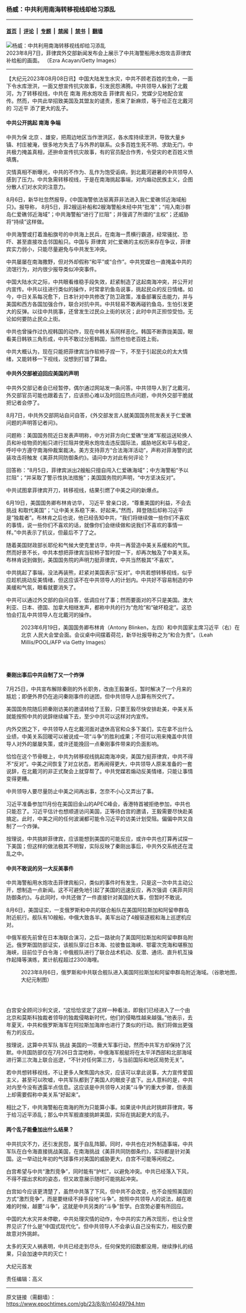### 杨威：中共利用南海转移视线却给习添乱

---

#### [首页](../../../..?n14049794) &nbsp;|&nbsp; [评论](../../../../../epoch-comment?n14049794) &nbsp;|&nbsp; [专题](../../../../../epoch-special?n14049794) &nbsp;|&nbsp; [禁闻](../../../../../epoch-news?n14049794) &nbsp;|&nbsp; [禁书](../../../../../books?n14049794) &nbsp;|&nbsp; [翻墙](https://github.com/gfw-breaker/nogfw/blob/master/README.md?n14049794)


<div><img alt="杨威：中共利用南海转移视线却给习添乱" class="attachment-djy_600_400 size-djy_600_400 wp-post-image" src="https://i.epochtimes.com/assets/uploads/2023/08/id14049797-GettyImages-1598110043-600x400.jpg"/>
<div class="caption">
 2023年8月7日，菲律宾外交部新闻发布会上展示了中共海警船用水炮攻击菲律宾补给船的画面。 （Ezra Acayan/Getty Images）
</div></div><hr/><div class="post_content" id="artbody" itemprop="articleBody">
 <!-- article content begin -->
 <p>
  【大纪元2023年08月08日讯】中国大陆发生水灾，中共不顾老百姓的生命，一面下令水库泄洪，一面又想宣传抗灾故事，引发民怨沸腾。中共领导人躲到了北戴河，为了转移视线，中共在
  <ok href="https://www.epochtimes.com/gb/tag/%E5%8D%97%E6%B5%B7.html">
   南海
  </ok>
  用水炮攻击
  <ok href="https://www.epochtimes.com/gb/tag/%E8%8F%B2%E5%BE%8B%E5%AE%BE.html">
   菲律宾
  </ok>
  船只，党媒少见地配合宣传。然而，中共此举招致美国及其盟友的谴责，惹来了新麻烦，等于给正在北戴河的
  <ok href="https://www.epochtimes.com/gb/tag/%E4%B9%A0%E8%BF%91%E5%B9%B3.html">
   习近平
  </ok>
  添了更大的乱子。
 </p>
 <h4>
  中共公开挑起
  <ok href="https://www.epochtimes.com/gb/tag/%E5%8D%97%E6%B5%B7.html">
   南海
  </ok>
  争端
 </h4>
 <p>
  中共为保
  <ok href="https://www.epochtimes.com/gb/tag/%E5%8C%97%E4%BA%AC.html">
   北京
  </ok>
  、雄安，把周边地区当作泄洪区，各水库持续泄洪，导致大量乡镇、村庄被淹，很多地方失去了与外界的联系。众多百姓生死不明、求助无门，中共极力掩盖真相，还拚命宣传抗灾故事，有的官员配合作秀，令受灾的老百姓义愤填膺。
 </p>
 <p>
  灾情真相不断曝光，中共的不作为、乱作为饱受诟病，到北戴河避暑的中共领导人感到了压力。中共急需转移视线，于是在南海挑起事端，对内煽动民族主义，企图分散人们对水灾的注意力。
 </p>
 <p>
  8月6日，新华社忽然报导，《中国海警依法驱离菲非法进入我仁爱礁邻近海域船只》。报导称， 8月5日，菲2艘运补船和2艘海警船未经中共“批准”；“闯入南沙群岛仁爱礁邻近海域”；中共海警船“进行了拦阻”；并强调了所谓的“主权”；还威胁将“持续”这样做。
 </p>
 <p>
  中共海警或打着渔船旗号的中共海上民兵，在南海一贯横行霸道，经常骚扰、恐吓、甚至直接攻击邻国船只。中国与
  <ok href="https://www.epochtimes.com/gb/tag/%E8%8F%B2%E5%BE%8B%E5%AE%BE.html">
   菲律宾
  </ok>
  对仁爱礁的主权历来存在争议，菲律宾实力弱小，只能尽量避免与中共发生冲突。
 </p>
 <p>
  中共屡屡在南海撒野，但对外却假称“和平”或“合作”。中共党媒也一直掩盖中共的流氓行为，对内很少报导类似冲突事件。
 </p>
 <p>
  中国大陆水灾之际，中共眼看维稳手段失效，赶紧制造了这起南海冲突，并公开对内宣传。中共以往进行类似的操作，时常拿钓鱼岛说事，挑起民众的反日情绪。如今，中日关系每况愈下，日本针对中共修改了防卫政策，准备部署反击能力，并与美国和西方各国加强合作，联合对抗中共。中共轻易不敢再碰钓鱼岛，生怕引发更大的反弹。以往中共挑事，还曾发生过民众上街的状况；此时中共正担惊受怕，无论如何要防止民众上街。
 </p>
 <p>
  中共也曾操作过仇视韩国的动作，现在中韩关系同样恶化。韩国不断靠拢美国，眼看美日韩铁三角形成，中共不敢过分惹韩国，当然也怕老百姓上街。
 </p>
 <p>
  中共大概认为，现在只能把菲律宾当作软柿子捏一下，不至于引起民众的太大情绪，又能转移一下视线，没想到打错了算盘。
 </p>
 <h4>
  中共外交部被迫回应美国的声明
 </h4>
 <p>
  中共外交部记者会已经暂停，偶尔通过网站发一条问答。中共领导人到了北戴河，外交部官员可能也跟着去了，应该担心难以及时回应热点问题，中共外交部干脆就把记者会停了。
 </p>
 <p>
  8月7日，中共外交部网站自问自答，《外交部发言人就美国国务院发表关于仁爱礁问题的声明答记者问》。
 </p>
 <p>
  问题称：美国国务院近日发表声明称，中方对菲方向仁爱礁“坐滩”军舰运送轮换人员和补给物资的船只进行拦阻并使用水炮攻击违反国际法，威胁地区和平与稳定，呼吁中方遵守南海仲裁案裁决。美方支持菲方“合法海洋活动”，声称对菲海警的武装攻击将触发《美菲共同防御条约》。请问中方对此有何评论？
 </p>
 <p>
  回答称：“8月5日，菲律宾派出2艘船只擅自闯入仁爱礁海域”；中方海警船“予以拦阻”；“并采取了警示性执法措施”；美国国务院的声明，“中方坚决反对”。
 </p>
 <p>
  中共试图拿菲律宾开刀，转移视线，结果引燃了中美之间的新爆点。
 </p>
 <p>
  6月19日，美国国务卿布林肯访华，
  <ok href="https://www.epochtimes.com/gb/tag/%E4%B9%A0%E8%BF%91%E5%B9%B3.html">
   习近平
  </ok>
  曾亲口说，“尊重美国的利益，不会去
  <ok href="https://www.epochtimes.com/gb/tag/%E6%8C%91%E6%88%98.html">
   挑战
  </ok>
  和取代美国”；“让中美关系稳下来、好起来。”然而，拜登随后却称习近平是“独裁者”。布林肯之后也说，他已经告知中共，“我们将继续做一些你们不喜欢的事情，说一些你们不喜欢的话，就像你们会继续做和说我们不喜欢的事情一样。”中共表示了抗议，但最后不了了之。
 </p>
 <p>
  随着美国财政部长耶伦和气候大使克里访华，中共一再营造中美关系缓和的气氛。然而好景不长，中共本想把菲律宾当软柿子暂时捏一下，却再次触及了中美关系。布林肯说到做到，美国国务院的声明力挺菲律宾，中共当然极其“不喜欢”。
 </p>
 <p>
  中共挑起了事端，没法再装熊，赶紧对美国表示“反对”。中共若想转移视线，似乎应趁机挑动反美情绪，但这应该不在中共领导人的计划内。中共好不容易制造的中美缓和气氛，眼看就要消失了。
 </p>
 <p>
  中共可以通过外交部的自问自答，低调应付了事；然而要面对的不只是美国。澳大利亚、日本、德国、加拿大相继发声，都称中共的行为“危险”和“破坏稳定”。这恐怕会打乱中共领导人在北戴河的操作。
 </p>
 <figure aria-describedby="caption-attachment-14020145" class="wp-caption aligncenter" id="attachment_14020145" style="width: 600px">
  <ok href="https://i.epochtimes.com/assets/uploads/2023/06/id14020145-GettyImages-1258808843.jpeg" target="_blank">
   <img alt="" class="size-large wp-image-14020145" src="https://i.epochtimes.com/assets/uploads/2023/06/id14020145-GettyImages-1258808843-600x400.jpeg"/>
  </ok>
  <br/><figcaption class="wp-caption-text" id="caption-attachment-14020145">
   2023年6月19日，美国国务卿布林肯（Antony Blinken，左四）和中共国家主席习近平（右）在
   <ok href="https://www.epochtimes.com/gb/tag/%E5%8C%97%E4%BA%AC.html">
    北京
   </ok>
   人民大会堂会面。会议桌中间摆着荷花，新华社报导称之为“和合为贵”。（Leah Millis/POOL/AFP via Getty Images）
  </figcaption><br/>
 </figure><br/>
 <h4>
  秦刚出事后中共自制了又一个炸弹
 </h4>
 <p>
  7月25日，中共宣布解除秦刚的外长职务，改由王毅兼任，暂时解决了一个月来的尴尬；即便外界仍在追问秦刚事件的谜团，但中共领导人总算有所交代了。
 </p>
 <p>
  美国国务院随后把秦刚访美的邀请转给了王毅，只要王毅尽快安排赴美，中美关系就能按照中共的说辞继续编下去，至少中共可以这样对内宣传。
 </p>
 <p>
  内外交困之下，中共领导人在北戴河面对退休高官和众多下属们，实在拿不出什么业绩，中美关系回暖可以被说成一项“斗争”的胜利成果；不但可以用来掩盖中共领导人对外的屡屡失策，或许还能挽回一点秦刚事件带来的负面影响。
 </p>
 <p>
  恰恰在这个节骨眼上，中共为转移视线挑起南海冲突，美国力挺菲律宾，中共不得不“反对”。中美之间恢复了对立状态，若再闹得更大，中共领导人原来准备的一套说辞，在北戴河的非正式聚会上就穿帮了。中共党媒若煽动反美情绪，只能让事情变得更糟。
 </p>
 <p>
  中共领导人要尽量防止中美之间再出事，怎奈不小心又弄出了事。
 </p>
 <p>
  习近平准备参加11月份在美国旧金山的APEC峰会，香港特首被拒绝参加，中共也只能忍了。习近平估计也想顺道访问美国，正等待白宫的邀请，王毅需要尽快赴美搞定。此时，中美之间的任何波澜都可能令习近平的访美计划受阻。偏偏中共又自制了一个炸弹。
 </p>
 <p>
  按理说，中共挑衅菲律宾，应该能想到美国的可能反应，或许中共也打算再试探一下美国；但这样的做法极其不明智，实际反映了秦刚出事后，中共外交系统还在混乱之中。
 </p>
 <h4>
  中共不敢说的另一大反美事件
 </h4>
 <p>
  中共海警船用水炮攻击菲律宾船只，类似的事件时有发生，只是这一次中共主动公开，想制造一点新闻。这不可避免地引起了美国的迅速反应，再次强调《美菲共同防御条约》。与此同时，中共还做了一件直接针对美国的大事，但暂时不敢说。
 </p>
 <p>
  8月6日，美国证实，一支俄罗斯和中共的联合船队在美国阿拉斯加和阿留申群岛附近航行。舰队有10艘船，中俄大致各半。美军出动了4艘驱逐舰和海上巡逻机应对。
 </p>
 <p>
  中俄军舰先前曾在日本海联合演习，之后一路驶向了美国阿拉斯加和阿留申群岛附近。俄罗斯国防部证实，该舰队穿过日本海、拉彼鲁兹海峡、鄂霍次克海和堪察加海峡，目前位于白令海；中俄舰队进行了联合战术机动、反潜、通讯、直升机互操作起降等演练，累计航程超过2300海哩。
 </p>
 <figure aria-describedby="caption-attachment-14049800" class="wp-caption aligncenter" id="attachment_14049800" style="width: 600px">
  <ok href="https://i.epochtimes.com/assets/uploads/2023/08/id14049800-RussiaCCP-fleet-to-Alask_20230807.jpg" target="_blank">
   <img alt="" class="size-large wp-image-14049800" src="https://i.epochtimes.com/assets/uploads/2023/08/id14049800-RussiaCCP-fleet-to-Alask_20230807-600x355.jpg"/>
  </ok>
  <br/><figcaption class="wp-caption-text" id="caption-attachment-14049800">
   2023年8月6日，俄罗斯和中共联合舰队进入美国阿拉斯加和阿留申群岛附近海域。（谷歌地图，大纪元制图）
  </figcaption><br/>
 </figure><br/>
 <p>
  白宫安全顾问沙利文说，“这恰恰坚定了这样一种看法，即我们已经进入了一个由北京和莫斯科独裁者领导的独裁侵略新时代，他们的侵略性越来越强。”他表示，去年夏天，中共和俄罗斯海军在阿拉斯加海岸也进行了类似的行动。我们将做出更强有力的反应。
 </p>
 <p>
  按理说，这算中共军队
  <ok href="https://www.epochtimes.com/gb/tag/%E6%8C%91%E6%88%98.html">
   挑战
  </ok>
  美国的一项重大军事行动，然而中共军方却保持了沉默。中共国防部仅在7月26日含混地称，中俄海军舰艇将在太平洋西部和北部海域进行第三次海上联合巡逻，“不针对任何第三方，与当前国际和地区局势无关”。
 </p>
 <p>
  若中共想转移视线，不让更多人聚焦国内水灾，应该可以拿此说事，大力宣传爱国主义，甚至可以吹嘘，中共军队都到了美国人的眼皮子底下。出人意料的是，中共对内至今没有透露半点信息。这应该是中共领导人对美“斗争”的重大步骤，但表面上却需要假称中美关系“好起来”。
 </p>
 <p>
  相比之下，中共海警船在南海的所为只能算小事。如果说中共此时挑衅菲律宾，等于给习近平添乱；那么中共军舰直接挑衅美国，实际在挑起更大的乱子。
 </p>
 <h4>
  两个乱子能叠加出什么结果？
 </h4>
 <p>
  中共抗灾不力，还引发民怨，属于自乱阵脚。同时，中共也在对外制造事端，中共军队在白令海直接挑战美国，在南海挑战《美菲共同防御条约》，实际都是针对美国。这一举动比年初的气球事件对美国的威胁更大，白宫不可能等闲视之。
 </p>
 <p>
  白宫希望与中共“激烈竞争”，同时能有“护栏”，以避免冲突。中共已经落入下风，不得不摆出求和的姿态，但又故意展示随时可能挑起冲突。
 </p>
 <p>
  白宫如今应该更清楚了，虽然中共落了下风，但中共不会改变，也不会按照美国的方式“激烈竞争”，而是要继续不择手段地“斗争”。按照中共领导人的说法，越在艰难的时候，越要“斗争”，这就是中共另类的“斗争”哲学。白宫势必要有所回应。
 </p>
 <p>
  中国的大水灾并未停歇，中共处理灾情的动作，令中共的实力再次现形，也让全世界见识了什么是“中国式现代化”。但中共领导人不会承认自己没有实力，相反仍要故意对外挑衅。
 </p>
 <p>
  太多的天灾人祸表明，中共已经走到尽头，任何保党的招数都没用，继续挣扎的结果，只会加速中共的灭亡！
 </p>
 <p>
  大纪元首发
 </p>
 <p>
  责任编辑：高义
 </p>
 <!-- article content end -->
 <div id="below_article_ad">
 </div>
</div>


---

原文链接（需翻墙）：https://www.epochtimes.com/gb/23/8/8/n14049794.htm